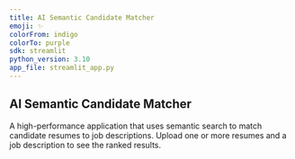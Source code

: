 ```yaml
---
title: AI Semantic Candidate Matcher
emoji: ✨
colorFrom: indigo
colorTo: purple
sdk: streamlit
python_version: 3.10
app_file: streamlit_app.py
---
```


## AI Semantic Candidate Matcher

A high-performance application that uses semantic search to match candidate resumes to job descriptions. 
Upload one or more resumes and a job description to see the ranked results.